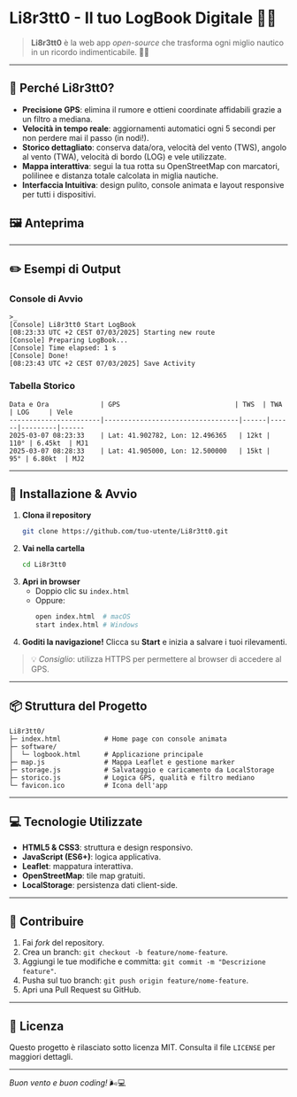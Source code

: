 # Li8r3tt0 - Il tuo LogBook Digitale 🌊⛵

&#x20;

> **Li8r3tt0** è la web app *open-source* che trasforma ogni miglio nautico in un ricordo indimenticabile. 📍📝

---

## 🎯 Perché Li8r3tt0?

- **Precisione GPS**: elimina il rumore e ottieni coordinate affidabili grazie a un filtro a mediana.
- **Velocità in tempo reale**: aggiornamenti automatici ogni 5 secondi per non perdere mai il passo (in nodi!).
- **Storico dettagliato**: conserva data/ora, velocità del vento (TWS), angolo al vento (TWA), velocità di bordo (LOG) e vele utilizzate.
- **Mappa interattiva**: segui la tua rotta su OpenStreetMap con marcatori, polilinee e distanza totale calcolata in miglia nautiche.
- **Interfaccia Intuitiva**: design pulito, console animata e layout responsive per tutti i dispositivi.

## 🖼️ Anteprima

---

## ✏️ Esempi di Output

### Console di Avvio

```text
>_
[Console] Li8r3tt0 Start LogBook
[08:23:33 UTC +2 CEST 07/03/2025] Starting new route
[Console] Preparing LogBook...
[Console] Time elapsed: 1 s
[Console] Done!
[08:23:43 UTC +2 CEST 07/03/2025] Save Activity
```

### Tabella Storico

```text
Data e Ora             | GPS                             | TWS  | TWA  | LOG     | Vele
-----------------------|----------------------------------|------|------|---------|------
2025-03-07 08:23:33    | Lat: 41.902782, Lon: 12.496365   | 12kt | 110° | 6.45kt  | MJ1
2025-03-07 08:28:33    | Lat: 41.905000, Lon: 12.500000   | 15kt |  95° | 6.80kt  | MJ2
```

---

## 🚀 Installazione & Avvio

1. **Clona il repository**
   ```bash
   git clone https://github.com/tuo-utente/Li8r3tt0.git
   ```
2. **Vai nella cartella**
   ```bash
   cd Li8r3tt0
   ```
3. **Apri in browser**
   - Doppio clic su `index.html`
   - Oppure:
     ```bash
     open index.html  # macOS
     start index.html # Windows
     ```
4. **Goditi la navigazione!**
   Clicca su **Start** e inizia a salvare i tuoi rilevamenti.

> 💡 *Consiglio*: utilizza HTTPS per permettere al browser di accedere al GPS.

---

## 📦 Struttura del Progetto

```
Li8r3tt0/
├─ index.html           # Home page con console animata
├─ software/
│  └─ logbook.html      # Applicazione principale
├─ map.js               # Mappa Leaflet e gestione marker
├─ storage.js           # Salvataggio e caricamento da LocalStorage
├─ storico.js           # Logica GPS, qualità e filtro mediano
└─ favicon.ico          # Icona dell'app
```

---

## 💻 Tecnologie Utilizzate

- **HTML5 & CSS3**: struttura e design responsivo.
- **JavaScript (ES6+)**: logica applicativa.
- **Leaflet**: mappatura interattiva.
- **OpenStreetMap**: tile map gratuiti.
- **LocalStorage**: persistenza dati client-side.

---

## 🤝 Contribuire

1. Fai *fork* del repository.
2. Crea un branch: `git checkout -b feature/nome-feature`.
3. Aggiungi le tue modifiche e committa: `git commit -m "Descrizione feature"`.
4. Pusha sul tuo branch: `git push origin feature/nome-feature`.
5. Apri una Pull Request su GitHub.

---

## 📜 Licenza

Questo progetto è rilasciato sotto licenza MIT. Consulta il file `LICENSE` per maggiori dettagli.

---

*Buon vento e buon coding!* 🌬️💻

